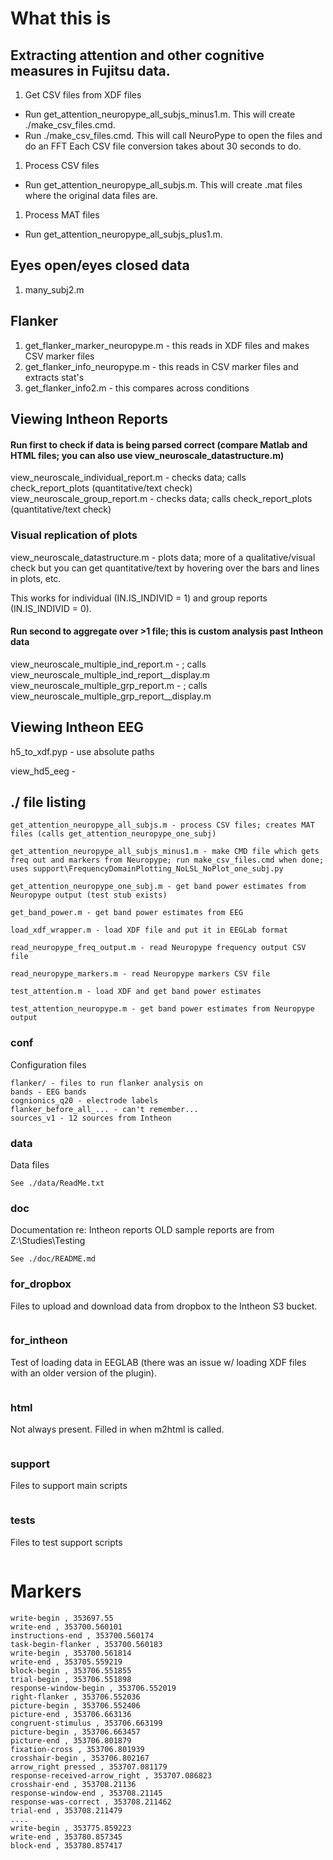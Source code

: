 # What this is

## Extracting attention and other cognitive measures in Fujitsu data.  

1. Get CSV files from XDF files  
  * Run get_attention_neuropype_all_subjs_minus1.m.  This will create ./make_csv_files.cmd.
  * Run ./make_csv_files.cmd.  This will call NeuroPype to open the files and do an FFT
    Each CSV file conversion takes about 30 seconds to do.
1. Process CSV files  
  * Run get_attention_neuropype_all_subjs.m.  This will create .mat files where the original data files are.  
1. Process MAT files
  * Run get_attention_neuropype_all_subjs_plus1.m.

## Eyes open/eyes closed data

1. many_subj2.m  

## Flanker

1. get_flanker_marker_neuropype.m - this reads in XDF files and makes CSV marker files  
1. get_flanker_info_neuropype.m - this reads in CSV marker files and extracts stat's  
1. get_flanker_info2.m - this compares across conditions  

## Viewing Intheon Reports

#### Run first to check if data is being parsed correct (compare Matlab and HTML files; you can also use view_neuroscale_datastructure.m)
view_neuroscale_individual_report.m - checks data; calls check_report_plots (quantitative/text check)  
view_neuroscale_group_report.m - checks data; calls check_report_plots (quantitative/text check)  

### Visual replication of plots
view_neuroscale_datastructure.m - plots data; more of a qualitative/visual check but you can get quantitative/text by hovering over the bars and lines in plots, etc.  

This works for individual (IN.IS_INDIVID = 1) and group reports (IN.IS_INDIVID = 0).  

#### Run second to aggregate over >1 file; this is custom analysis past Intheon data 
view_neuroscale_multiple_ind_report.m - ; calls view_neuroscale_multiple_ind_report__display.m
view_neuroscale_multiple_grp_report.m - ; calls view_neuroscale_multiple_grp_report__display.m

## Viewing Intheon EEG

h5_to_xdf.pyp - use absolute paths

view_hd5_eeg - 

## ./ file listing
````
get_attention_neuropype_all_subjs.m - process CSV files; creates MAT files (calls get_attention_neuropype_one_subj)

get_attention_neuropype_all_subjs_minus1.m - make CMD file which gets freq out and markers from Neuropype; run make_csv_files.cmd when done; uses support\FrequencyDomainPlotting_NoLSL_NoPlot_one_subj.py

get_attention_neuropype_one_subj.m - get band power estimates from Neuropype output (test stub exists)

get_band_power.m - get band power estimates from EEG

load_xdf_wrapper.m - load XDF file and put it in EEGLab format  

read_neuropype_freq_output.m - read Neuropype frequency output CSV file 

read_neuropype_markers.m - read Neuropype markers CSV file  

test_attention.m - load XDF and get band power estimates  

test_attention_neuropype.m - get band power estimates from Neuropype output
````

### conf
Configuration files  
````
flanker/ - files to run flanker analysis on
bands - EEG bands
cognionics_q20 - electrode labels
flanker_before_all_... - can't remember...
sources_v1 - 12 sources from Intheon
````

### data
Data files  
````
See ./data/ReadMe.txt
````

### doc
Documentation re: Intheon reports
OLD sample reports are from Z:\Studies\Testing  
````
See ./doc/README.md
````

### for_dropbox
Files to upload and download data from dropbox to the Intheon S3 bucket.  
````
````

### for_intheon
Test of loading data in EEGLAB (there was an issue w/ loading XDF files with an older version of the plugin).  
````
````

### html
Not always present.  Filled in when m2html is called.
````
````

### support
Files to support main scripts  
````
````

### tests
Files to test support scripts  
````
````

# Markers
````
write-begin , 353697.55
write-end , 353700.560101
instructions-end , 353700.560174
task-begin-flanker , 353700.560183
write-begin , 353700.561814
write-end , 353705.559219
block-begin , 353706.551855
trial-begin , 353706.551898
response-window-begin , 353706.552019
right-flanker , 353706.552036
picture-begin , 353706.552406
picture-end , 353706.663136
congruent-stimulus , 353706.663199
picture-begin , 353706.663457
picture-end , 353706.801879
fixation-cross , 353706.801939
crosshair-begin , 353706.802167
arrow_right pressed , 353707.081179
response-received-arrow_right , 353707.086823
crosshair-end , 353708.21136
response-window-end , 353708.21145
response-was-correct , 353708.211462
trial-end , 353708.211479
....
write-begin , 353775.859223
write-end , 353780.857345
block-end , 353780.857417
````

